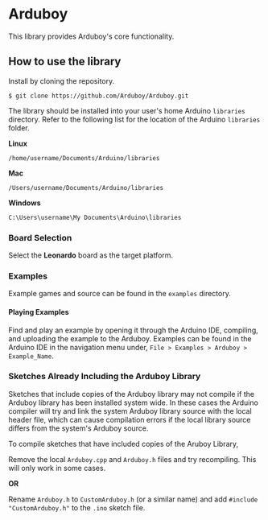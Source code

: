 Arduboy
=======
This library provides Arduboy's  core functionality.

## How to use the library

Install by cloning the repository.

```	
$ git clone https://github.com/Arduboy/Arduboy.git
```

The library should be installed into your user's home Arduino `libraries` directory. Refer to the following list for the location of the Arduino `libraries` folder.

**Linux**
```
/home/username/Documents/Arduino/libraries
```
**Mac**
```
/Users/username/Documents/Arduino/libraries
```
**Windows**
```
C:\Users\username\My Documents\Arduino\libraries
```

### Board Selection
Select the **Leonardo** board as the target platform.

### Examples
Example games and source can be found in the `examples` directory.

#### Playing Examples
Find and play an example by opening it through the Arduino IDE, compiling, and uploading the example to the Arduboy.
Examples can be found in the Arduino IDE in the navigation menu under, `File > Examples > Arduboy > Example_Name`.

### Sketches Already Including the Arduboy Library
Sketches that include copies of the Arduboy library may not compile if the Arduboy library has been installed system wide. In these cases the Arduino compiler will try and link the system Arduboy library source with the local header file, which can cause compilation errors if the local library source differs from the system's Arduboy source.

To compile sketches that have included copies of the Aruboy Library,

Remove the local `Arduboy.cpp` and `Arduboy.h` files and try recompiling. This will only work in some cases.

**OR**

Rename `Arduboy.h` to `CustomArduboy.h` (or a similar name) and add `#include "CustomArduboy.h"` to the `.ino` sketch file. 
